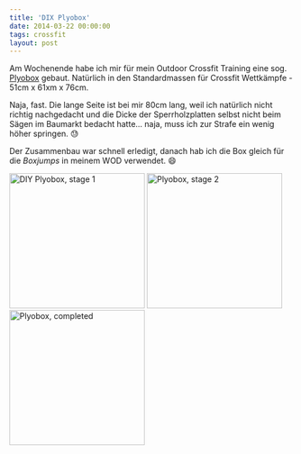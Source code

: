 ```yaml
---
title: 'DIX Plyobox'
date: 2014-03-22 00:00:00 
tags: crossfit
layout: post
---
```

Am Wochenende habe ich mir für mein Outdoor Crossfit Training eine sog. [Plyobox][0] gebaut. Natürlich in den Standardmassen für Crossfit Wettkämpfe - 51cm x 61xm x 76cm.

Naja, fast. Die lange Seite ist bei mir 80cm lang, weil ich natürlich nicht richtig nachgedacht und die Dicke der Sperrholzplatten selbst nicht beim Sägen im Baumarkt bedacht hatte... naja, muss ich zur Strafe ein wenig höher springen. :sweat:

Der Zusammenbau war schnell erledigt, danach hab ich die Box gleich für die *Boxjumps* in meinem WOD verwendet. :smile:

<a href="https://www.flickr.com/photos/cringe/13326811414/" title="DIY Plyobox, stage 1 by cringe, on Flickr"><img src="https://farm4.staticflickr.com/3830/13326811414_0113aa2f12_m.jpg" width="240" height="240" alt="DIY Plyobox, stage 1"></a>
<a href="https://www.flickr.com/photos/cringe/13328385244/" title="Plyobox, stage 2 by cringe, on Flickr"><img src="https://farm8.staticflickr.com/7453/13328385244_032a23518c_m.jpg" width="240" height="240" alt="Plyobox, stage 2"></a>
<a href="https://www.flickr.com/photos/cringe/13329841155/" title="Plyobox, completed by cringe, on Flickr"><img src="https://farm8.staticflickr.com/7152/13329841155_cdc003dbbf_m.jpg" width="240" height="240" alt="Plyobox, completed"></a>

[0]: http://www.lexquinta.de/Balance----Agilitaetsgeraete-Agilitaetsgeraete-Lex-Quinta-Plyo-Box-Holz--3-in-1--im-Standardmass/a1019644579_u7493_zd5a23435-7a0a-4b30-b940-f38f7c6327f6/

